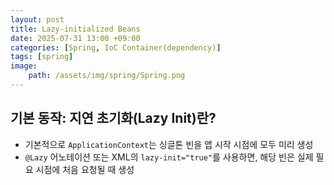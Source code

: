 ```yaml
---
layout: post
title: Lazy-initialized Beans
date: 2025-07-31 13:00 +09:00
categories: [Spring, IoC Container(dependency)]
tags: [spring]
image:
    path: /assets/img/spring/Spring.png
---
```


## 기본 동작: 지연 초기화(Lazy Init)란?

- 기본적으로 `ApplicationContext`는 싱글톤 빈을 앱 시작 시점에 모두 미리 생성
- `@Lazy` 어노테이션 또는 XML의 `lazy-init="true"`를 사용하면, 해당 빈은 실제 필요 시점에 처음 요청될 때 생성
